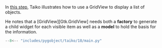 In [this step](https://github.com/Taiko2k/GTK4PythonTutorial/?tab=readme-ov-file#using-gridview), Taiko illustrates how to use a GridView to display a list of objects.

He notes that a [GridView][Gtk.GridView] needs both a **factory** to generate a child widget for each visible item as well as a **model** to hold the basis for the information.

```py hl_lines="7-11 17-55 165-168"
--8<-- "includes/pygobject/taiko/18/main.py"
```

